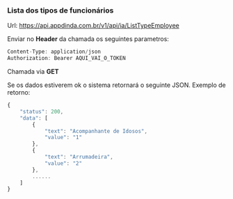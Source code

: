 
### Lista dos tipos de funcionários
Url: https://api.appdinda.com.br/v1/api/ia/ListTypeEmployee

Enviar no **Header** da chamada os seguintes parametros:
```javascript {.line-numbers}
Content-Type: application/json
Authorization: Bearer AQUI_VAI_O_TOKEN
```
Chamada via **GET** 

Se os dados estiverem ok o sistema retornará o seguinte JSON.
Exemplo de retorno:
```javascript {.line-numbers}
{
    "status": 200,
    "data": [
        {
            "text": "Acompanhante de Idosos",
            "value": "1"
        },
        {
            "text": "Arrumadeira",
            "value": "2"
        },
        ......
    ]
}
```
 
